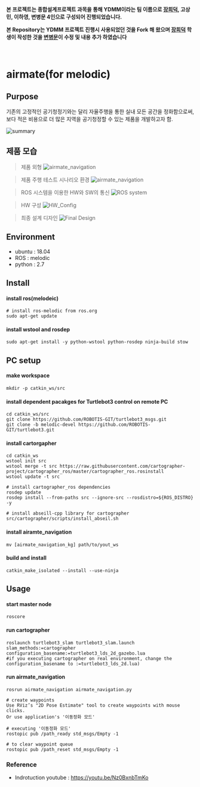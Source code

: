 **본 프로젝트는 종합설계프로젝트 과목을 통해 YDMM이라는 팀 이름으로 [장희덕](https://github.com/Heedeok), 고상민, 이하영, 변병문 4인으로 구성되어 진행되었습니다.**

**본 Repository는 YDMM 프로젝트 진행시 사용되었던 것을 Fork 해 왔으며 [장희덕](https://github.com/Heedeok) 학생이 작성한 것을 [변병문](https://github.com/Byung-moon)이 수정 및 내용 추가 하였습니다**

　
 　
  　
   
# airmate(for melodic)

## Purpose
 기존의 고정적인 공기청정기와는 달리 자율주행을 통한 실내 모든 공간을 정화함으로써, 보다 적은 비용으로 더 많은 지역을 공기청정할 수 있는 제품을 개발하고자 함.
 
 ![summary](readme_images/summary.PNG)


## 제품 모습
> 제품 외형
![airmate_navigation](readme_images/airmate.png "airmate")

> 제품 주행 테스트 시나리오 환경
![airmate_navigation](readme_images/airmate2.png "airmate")

> ROS 시스템을 이용한 HW와 SW의 통신
![ROS system](readme_images/ROS_system.PNG)

> HW 구성
![HW_Config](readme_images/HW_Config.PNG)

> 최종 설계 디자인
![Final Design](readme_images/Final_Design.PNG)


## Environment
- ubuntu : 18.04
- ROS : melodic
- python : 2.7

## Install
#### install ros(melodeic)
```
# install ros-melodic from ros.org
sudo apt-get update
```
#### install wstool and rosdep
```
sudo apt-get install -y python-wstool python-rosdep ninja-build stow
```

## PC setup
#### make workspace
```
mkdir -p catkin_ws/src
```

#### install dependent pacakges for Turtlebot3 control on remote PC
```
cd catkin_ws/src
git clone https://github.com/ROBOTIS-GIT/turtlebot3_msgs.git
git clone -b melodic-devel https://github.com/ROBOTIS-GIT/turtlebot3.git
```
#### install cartorgapher
```
cd catkin_ws
wstool init src
wstool merge -t src https://raw.githubusercontent.com/cartographer-project/cartographer_ros/master/cartographer_ros.rosinstall
wstool update -t src

# install cartographer_ros dependencies
rosdep update
rosdep install --from-paths src --ignore-src --rosdistro=${ROS_DISTRO} -y

# install abseill-cpp library for cartographer
src/cartographer/scripts/install_abseil.sh
```
#### install airamte_navigation
```
mv [airmate_navigation_kg] path/to/yout_ws
```
#### build and install
```
catkin_make_isolated --install --use-ninja
```

## Usage
#### start master node
```
roscore
```
#### run cartographer
```
roslaunch turtlebot3_slam turtlebot3_slam.launch slam_methods:=cartographer configuration_basename:=turtlebot3_lds_2d_gazebo.lua
#if you executing cartographer on real environment, change the configuration_basename to :=turtlebot3_lds_2d.lua)
```

#### run airmate_navigation
```
rosrun airmate_navigation airmate_navigation.py

# create waypoints
Use RViz’s "2D Pose Estimate" tool to create waypoints with mouse clicks.
Or use application's '이동정화 모드'

# executing '이동정화 모드'
rostopic pub /path_ready std_msgs/Empty -1

# to clear waypoint queue
rostopic pub /path_reset std_msgs/Empty -1
```

### Reference
- Indrotuction youtube : https://youtu.be/Nz0BxnbTmKo

